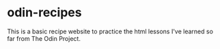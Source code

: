 # odin-recipes
This is a basic recipe website to practice the html lessons I've learned so far from The Odin Project.